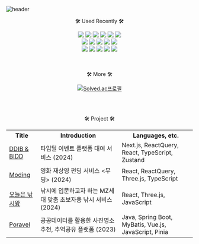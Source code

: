 ![header](https://capsule-render.vercel.app/api?type=waving&color=0:a1c4fd,100:c2e9fb&height=300&section=header&text=JaYoung's%20GitHub%20&fontSize=80&animation=twinkling&fontColor=FFFFFF&stroke=cfc4f2&fontAlignY=45&desc=Welcome&nbsp;to&asmp&descAlignY=25&descSize=30)



<p align="center"> 🛠 Used Recently 🛠 <p>
<div align="center">
  <img src="https://img.shields.io/badge/Next.js-000000?style=flat-square&logo=Next.js&logoColor=white"/> <img src="https://img.shields.io/badge/React-61DAFB?style=flat-square&logo=React&logoColor=black"/>  <img src="https://img.shields.io/badge/ReactQuery-FF4154?style=flat-square&logo=ReactQuery&logoColor=white"/> <img src="https://img.shields.io/badge/Typescript-3178C6?style=flat-square&logo=Typescript&logoColor=white"/> <img src="https://img.shields.io/badge/JavaScript-F7DF1E?style=flat-square&logo=javascript&logoColor=black"/> <img src="https://img.shields.io/badge/Three.js-000000?style=flat-square&logo=Three.js&logoColor=white"/> </br> <img src="https://img.shields.io/badge/Vue.js-4FC08D?style=flat-square&logo=Vue.js&logoColor=white"/>  <img src="https://img.shields.io/badge/HTML5-E34F26?style=flat-square&logo=html5&logoColor=white"/> <img src="https://img.shields.io/badge/CSS3-1572B6?style=flat-square&logo=css3&logoColor=white"/> <img src="https://img.shields.io/badge/Sass-CC6699?style=flat-square&logo=Sass&logoColor=white"/> <img src="https://img.shields.io/badge/Tailwind CSS-06B6D4?style=flat-square&logo=Tailwind CSS&logoColor=white"/> </br>  
<img src="https://img.shields.io/badge/SpringBoot-6DB33F?style=flat-square&logo=SpringBoot&logoColor=white"/>  <img src="https://img.shields.io/badge/java-007396?style=flat-square&logo=OpenJDK&logoColor=white"> <img src="https://img.shields.io/badge/MySQL-4479A1?style=flat-square&logo=MySQL&logoColor=white"/>   <img src="https://img.shields.io/badge/Android Studio-3DDC84?style=flat-square&logo=Android Studio&logoColor=white"/>  <img src="https://img.shields.io/badge/MariaDB-003545?style=flat-square&logo=mariaDB&logoColor=white"/>
</div>
<br>

<br>
<p align="center"> 🛠 More 🛠 <p>
<div  align="center">
  
 [![Solved.ac프로필](http://mazassumnida.wtf/api/v2/generate_badge?boj=mkwhwkdud)](https://solved.ac/mkwhwkdud)

</div> 
<br>

<br>
<p align="center"> 🛠 Project 🛠 <p>
<div  align="center">
  
<table>
  <tr>
    <th>Title</th>
    <th>Introduction</th>
    <th>Languages, etc.</th>
  </tr>
  <tr>
    <td><a href="https://github.com/tpwls101/DDIB">DDIB & BIDD</a></td>
    <td> 타임딜 이벤트 플랫폼 대여 서비스 (2024) </td>
    <td>  Next.js, ReactQuery, React, TypeScript, Zustand </td>
  </tr>
  <tr>
    <td><a href="/">Moding</a></td>
    <td> 영화 재상영 펀딩 서비스 &lt;무딩&gt; (2024) </td>
    <td> React, ReactQuery, Three.js, TypeScript </td>
  </tr>
  <tr>
    <td><a href="https://github.com/Gitaehasam/fishingKingOfToday">오늘은 낚시왕</a></td>
    <td> 낚시에 입문하고자 하는 MZ세대 맞춤 초보자용 낚시 서비스 (2024) </td>
    <td> React, Three.js, JavaScript </td>
  </tr>
  <tr>
    <td><a href="https://github.com/mkwwd/Poravel">Poravel</a></td>
    <td> 공공데이터를 활용한 사진명소추천, 추억공유 플랫폼 (2023) </td>
    <td>Java, Spring Boot, MyBatis, Vue.js, JavaScript, Pinia</td>
  </tr>

</table>

</div> 


